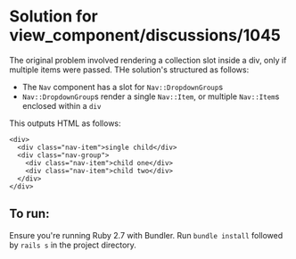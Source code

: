 # Solution for view_component/discussions/1045

The original problem involved rendering a collection slot inside a div,
only if multiple items were passed. THe solution's structured as
follows:

- The `Nav` component has a slot for `Nav::DropdownGroup`s
- `Nav::DropdownGroup`s render a single `Nav::Item`, or multiple
    `Nav::Item`s enclosed within a `div`

This outputs HTML as follows:

```
<div>
  <div class="nav-item">single child</div>
  <div class="nav-group">
    <div class="nav-item">child one</div>
    <div class="nav-item">child two</div>
  </div>
</div>
```

## To run:

Ensure you're running Ruby 2.7 with Bundler. Run `bundle install`
followed by `rails s` in the project directory.

